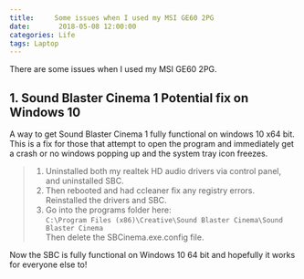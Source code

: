 ```yaml
---
title:     Some issues when I used my MSI GE60 2PG
date:       2018-05-08 12:00:00
categories: Life
tags: Laptop
---
```

There are some issues when I used my MSI GE60 2PG.  

## 1. Sound Blaster Cinema 1 Potential fix on Windows 10  
A way to get Sound Blaster Cinema 1 fully functional on windows 10 x64 bit. This is a fix for those that attempt to open the program and immediately get a crash or no windows popping up and the system tray icon freezes.
<!-- more -->
> 1. Uninstalled both my realtek HD audio drivers via control panel, and uninstalled SBC. 
> 2. Then rebooted and had ccleaner fix any registry errors. Reinstalled the drivers and SBC. 
> 3. Go into the programs folder here:   
 `C:\Program Files (x86)\Creative\Sound Blaster Cinema\Sound Blaster Cinema`  
  Then delete the SBCinema.exe.config file.

Now the SBC is fully functional on Windows 10 64 bit and hopefully it works for everyone else to!